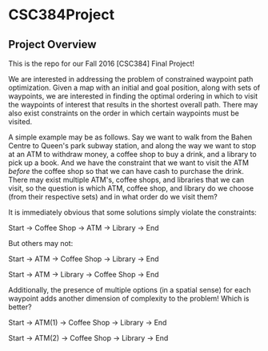 # CSC384Project

## Project Overview

This is the repo for our Fall 2016 [CSC384] Final Project!

We are interested in addressing the problem of constrained waypoint path
optimization. Given a map with an initial and goal position, along with sets of
waypoints, we are interested in finding the optimal ordering in which to visit
the waypoints of interest that results in the shortest overall path. There may
also exist constraints on the order in which certain waypoints must be visited. 

A simple example may be as follows. Say we want to walk from the Bahen Centre to
Queen's park subway station, and along the way we want to stop at an ATM to
withdraw money, a coffee shop to buy a drink, and a library to pick up a book.
And we have the constraint that we want to visit the ATM _before_ the coffee
shop so that we can have cash to purchase the drink. There may exist multiple ATM's, 
coffee shops, and libraries that we can visit, so the question is which ATM,
coffee shop, and library do we choose (from their respective sets) and in what
order do we visit them? 

It is immediately obvious that some solutions simply violate the constraints: 

Start -> Coffee Shop -> ATM -> Library -> End

But others may not: 

Start -> ATM -> Coffee Shop -> Library -> End

Start -> ATM -> Library -> Coffee Shop -> End

Additionally, the presence of multiple options (in a spatial sense) for each
waypoint adds another dimension of complexity to the problem! Which is better? 

Start -> ATM(1) -> Coffee Shop -> Library -> End

Start -> ATM(2) -> Coffee Shop -> Library -> End


